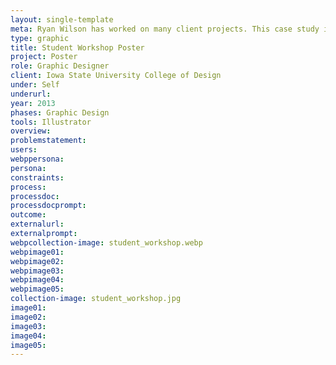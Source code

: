 ```yaml
---
layout: single-template
meta: Ryan Wilson has worked on many client projects. This case study is an example of some of the excellent product design work he could do on your project.
type: graphic
title: Student Workshop Poster
project: Poster
role: Graphic Designer
client: Iowa State University College of Design
under: Self
underurl:
year: 2013
phases: Graphic Design
tools: Illustrator
overview:
problemstatement:
users:
webppersona:
persona:
constraints:
process:
processdoc:
processdocprompt:
outcome:
externalurl:
externalprompt:
webpcollection-image: student_workshop.webp
webpimage01:
webpimage02:
webpimage03:
webpimage04:
webpimage05:
collection-image: student_workshop.jpg
image01:
image02:
image03:
image04:
image05:
---
```

